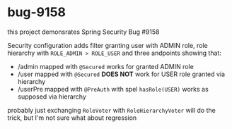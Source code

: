 # bug-9158

this project demonsrates Spring Security Bug #9158

Security configuration adds filter granting user with ADMIN role, role hierarchy with `ROLE_ADMIN > ROLE_USER` and three andpoints showing that:

 - /admin mapped with `@Secured` works for granted ADMIN role
 - /user mapped with `@Secured` **DOES NOT** work for USER role granted via hierarchy
 - /userPre mapped with `@PreAuth` with spel `hasRole(USER)` works as supposed via hierarchy
 
probably just exchanging `RoleVoter` with `RoleHierarchyVoter` will do the trick, but I'm not sure what about regression
